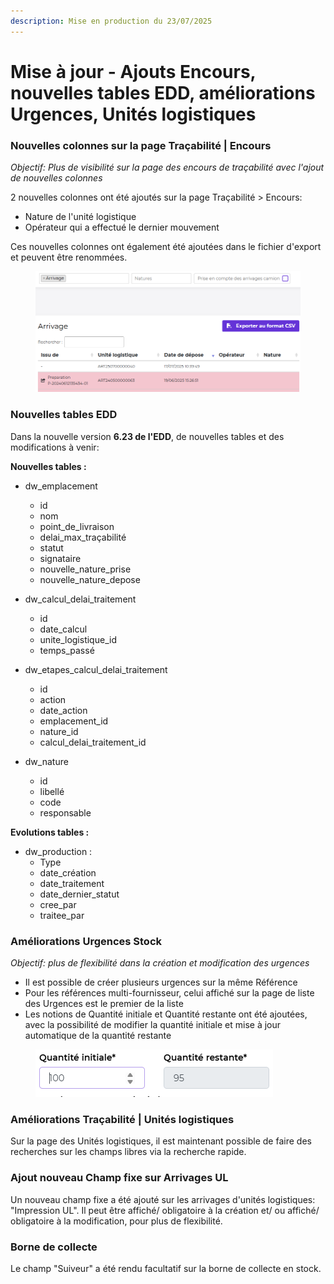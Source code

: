 ```yaml
---
description: Mise en production du 23/07/2025
---
```


# Mise à jour - Ajouts Encours, nouvelles tables EDD, améliorations Urgences, Unités logistiques

### Nouvelles colonnes sur la page Traçabilité | Encours

_Objectif: Plus de visibilité sur la page des encours de traçabilité avec l'ajout de nouvelles colonnes_

2 nouvelles colonnes ont été ajoutés sur la page Traçabilité > Encours:

* Nature de l'unité logistique
* Opérateur qui a effectué le dernier mouvement

Ces nouvelles colonnes ont également été ajoutées dans le fichier d'export et peuvent être renommées.

<figure><img src="../../.gitbook/assets/image (157).png" alt=""><figcaption></figcaption></figure>

### Nouvelles tables EDD

Dans la nouvelle version **6.23 de l'EDD**, de nouvelles tables et des modifications à venir:

**Nouvelles tables :**

* dw\_emplacement
  * id
  * nom
  * point\_de\_livraison
  * delai\_max\_traçabilité
  * statut
  * signataire
  * nouvelle\_nature\_prise
  * nouvelle\_nature\_depose
* dw\_calcul\_delai\_traitement
  * id
  * date\_calcul
  * unite\_logistique\_id
  * temps\_passé
* dw\_etapes\_calcul\_delai\_traitement
  * id
  * action
  * date\_action
  * emplacement\_id
  * nature\_id
  * calcul\_delai\_traitement\_id
*   dw\_nature

    * id
    * libellé
    * code
    * responsable



**Evolutions tables :**

* dw\_production :
  * Type
  * date\_création
  * date\_traitement
  * date\_dernier\_statut
  * cree\_par
  * traitee\_par



### Améliorations Urgences Stock

_Objectif: plus de flexibilité dans la création et modification des urgences_

* Il est possible de créer plusieurs urgences sur la même Référence
* Pour les références multi-fournisseur, celui affiché sur la page de liste des Urgences est le premier de la liste
* Les notions de Quantité initiale et Quantité restante ont été ajoutées, avec la possibilité de modifier la quantité initiale et mise à jour automatique de la quantité restante

<figure><img src="../../.gitbook/assets/image (156).png" alt=""><figcaption></figcaption></figure>



### Améliorations Traçabilité | Unités logistiques

Sur la page des Unités logistiques, il est maintenant possible de faire des recherches sur les champs libres via la recherche rapide.&#x20;



### Ajout nouveau Champ fixe sur Arrivages UL

Un nouveau champ fixe a été ajouté sur les arrivages d'unités logistiques: "Impression UL". Il peut être affiché/ obligatoire à la création et/ ou affiché/ obligatoire à la modification, pour plus de flexibilité.



### Borne de collecte

Le champ "Suiveur" a été rendu facultatif sur la borne de collecte en stock.




